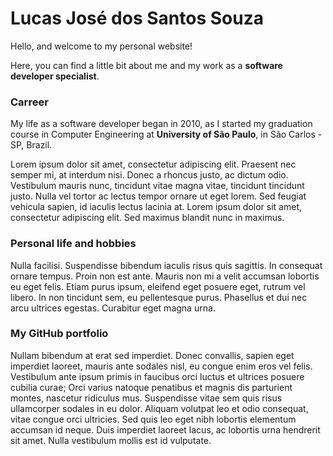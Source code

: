 # Lucas José dos Santos Souza

Hello, and welcome to my personal website!

Here, you can find a little bit about me and my work as a **software developer specialist**.

### Carreer

My life as a software developer began in 2010, as I started my graduation course in Computer Engineering at **University of São Paulo**, in São Carlos - SP, Brazil.

Lorem ipsum dolor sit amet, consectetur adipiscing elit. Praesent nec semper mi, at interdum nisi. Donec a rhoncus justo, ac dictum odio. Vestibulum mauris nunc, tincidunt vitae magna vitae, tincidunt tincidunt justo. Nulla vel tortor ac lectus tempor ornare ut eget lorem. Sed feugiat vehicula sapien, id iaculis lectus lacinia at. Lorem ipsum dolor sit amet, consectetur adipiscing elit. Sed maximus blandit nunc in maximus.

### Personal life and hobbies

Nulla facilisi. Suspendisse bibendum iaculis risus quis sagittis. In consequat ornare tempus. Proin non est ante. Mauris non mi a velit accumsan lobortis eu eget felis. Etiam purus ipsum, eleifend eget posuere eget, rutrum vel libero. In non tincidunt sem, eu pellentesque purus. Phasellus et dui nec arcu ultrices egestas. Curabitur eget magna urna.

### My GitHub portfolio

Nullam bibendum at erat sed imperdiet. Donec convallis, sapien eget imperdiet laoreet, mauris ante sodales nisl, eu congue enim eros vel felis. Vestibulum ante ipsum primis in faucibus orci luctus et ultrices posuere cubilia curae; Orci varius natoque penatibus et magnis dis parturient montes, nascetur ridiculus mus. Suspendisse vitae sem quis risus ullamcorper sodales in eu dolor. Aliquam volutpat leo et odio consequat, vitae congue orci ultricies. Sed quis leo eget nibh lobortis elementum accumsan id neque. Duis imperdiet laoreet lacus, ac lobortis urna hendrerit sit amet. Nulla vestibulum mollis est id vulputate.
